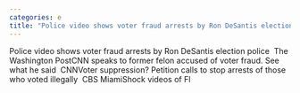 ```yaml
---
categories: e
title: "Police video shows voter fraud arrests by Ron DeSantis election police  The Washington Post"
---
```

Police video shows voter fraud arrests by Ron DeSantis election police&nbsp;&nbsp;The Washington PostCNN speaks to former felon accused of voter fraud. See what he said&nbsp;&nbsp;CNNVoter suppression? Petition calls to stop arrests of those who voted illegally&nbsp;&nbsp;CBS MiamiShock videos of Fl